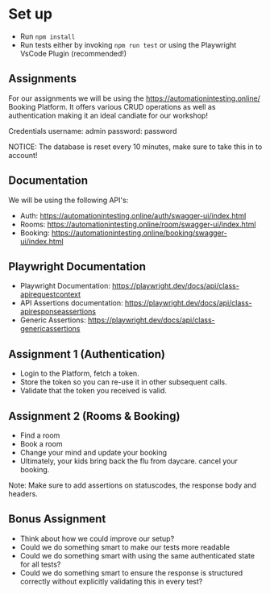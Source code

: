 # Set up
* Run `npm install`
* Run tests either by invoking `npm run test` or using the Playwright VsCode Plugin (recommended!)

## Assignments

For our assignments we will be using the https://automationintesting.online/ Booking Platform. It offers various CRUD operations as well as authentication making it an ideal candiate for our workshop! 

Credentials
username: admin
password: password

NOTICE: The database is reset every 10 minutes, make sure to take this in to account!

## Documentation
We will be using the following API's:
* Auth: https://automationintesting.online/auth/swagger-ui/index.html
* Rooms: https://automationintesting.online/room/swagger-ui/index.html
* Booking: https://automationintesting.online/booking/swagger-ui/index.html

## Playwright Documentation
* Playwright Documentation: https://playwright.dev/docs/api/class-apirequestcontext
* API Assertions documentation: https://playwright.dev/docs/api/class-apiresponseassertions
* Generic Assertions: https://playwright.dev/docs/api/class-genericassertions

## Assignment 1 (Authentication)
- Login to the Platform, fetch a token. 
- Store the token so you can re-use it in other subsequent calls.
- Validate that the token you received is valid.

## Assignment 2 (Rooms & Booking)
- Find a room 
- Book a room
- Change your mind and update your booking
- Ultimately, your kids bring back the flu from daycare. cancel your booking.

Note: Make sure to add assertions on statuscodes, the response body and headers. 

## Bonus Assignment
- Think about how we could improve our setup?
- Could we do something smart to make our tests more readable
- Could we do something smart with using the same authenticated state for all tests?
- Could we do something smart to ensure the response is structured correctly without explicitly validating this in every test?